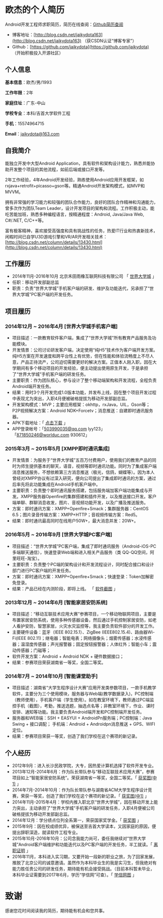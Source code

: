 # 欧杰的个人简历
Android开发工程师求职简历，简历在线查阅：[Github简历查阅](https://github.com/jaikydota/TestRepo/blob/master/resume/resume.md)

- 博客地址：[http://blog.csdn.net/jaikydota163](http://blog.csdn.net/jaikydota163) （获CSDN认证“博客专家”）
- Github：[https://github.com/jaikydota](https://github.com/jaikydota) （开始积极投入开源社区）

## 个人信息

**基本信息**：欧杰/男/1993

**工作年限**：2年

**家庭住址**：广东-中山

**学校专业**：本科/吉首大学软件工程

**手机**：15574964715

**Email**：[jaikydota@163.com](mailto:jaikydota@163.com)


## 自我简介

能独立开发中大型Android Application，具有软件和架构设计能力，熟悉并能协助开发整个项目的其他流程，如前后端或接口开发等。

2年工作经验，4年Android开发经验，熟练使用Android应用开发框架，如rxjava+retrofit+picasso+gson等。精通Android开发架构模式，如MVP和MVVM。

拥有非常强的学习能力和较强的团队合作能力，良好的团队合作精神和沟通能力，曾多次作为团队Team Leader，设计开发项目的架构和流程。工作积极主动，能吃苦能加班，熟悉多种编程语言，按精通程度：Android, Java/Java Web, C#/.NET, C/C++等。

富有极客精神，喜欢接受高强度和具有挑战性的任务，热爱IT行业和热衷新技术，闲暇时间已自学U3D游戏引擎和VR/AR开发相关技术：[http://blog.csdn.net/column/details/13430.html](http://blog.csdn.net/column/details/13430.html)


## 工作履历
* 2014年11月-2016年10月 北京禾田雨橡互联网科技有限公司 「 [世界大学城](http://www.worlduc.com/) 」
* 任职：移动开发部副总监
* 职责：负责“世界大学城”手机客户端的研发、维护及功能迭代，另承担了“世界大学城”PC客户端的开发任务。


## 项目履历

### 2014年12月 ~ 2016年4月 [世界大学城手机客户端]
 - 项目描述：一款教育软件客户端，集成了“世界大学城”所有教育产品服务及功能模块。
 - 开发情景：公司讨论研发客户端，决定使用“纯H5”技术作为客户端开发方案。纯H5方案在开发速度和跨平台性上有优势，但在性能和体验流畅度上不尽人意，产品正待流产，公司迫切需要更好的解决方案。正值本人刚入职，因在大学期间有多个移动项目的开发经验，便主动提出使用原生开发，于是承担了“世界大学城”手机客户端的研发任务。
 - 主要职责：作为团队核心，参与设计了整个移动端架构和开发流程，全程负责Android端开发任务。
 - 结果：用时3个月开发完成1.0版本功能，并发布上线，因在整个项目开发过程中表现尤为突出，入职4月便被破格提拔为移动开发部副总监。
 - 开发架构模式：MVP；主要应用框架：okhttp，rxJava，UIL，Gson等；P2P视频解决方案：Android NDK+Forcetv；消息推送：自建即时通讯服务器。
 - APK下载地址：「 [点击下载](http://app.worlduc.com/FileSystem/18/318441/608651/86a49111da21402e816bb1c2e9543a44.apk) 」
 - APP登录帐号：「503990035@qq.com  lyy123」  「871850246@worlduc.com  930612」

### 2015年3月 ~ 2015年5月 [XMPP即时通讯集成]
 - 开发情景：为服务于“世界大学城”五百万付费用户，使用我们的教育产品的同时为师生提供基本的聊天，语音，视频等即时通讯功能。同时为了集成客户端消息推送服务，不想依赖第三方消息推送（极光，信鸽，蝴蝶等）。因为本人曾经对XMPP协议有过深入研究，便向公司提出了集成即时通讯的方案，通过后率先将此功能集成在Android手机客户端中。
 - 主要职责：负责整个即时通讯服务搭建，包括服务端加客户端功能集成与开发。XMPP服务器Openfire的集群搭建和插件开发，以及推送接口开发。客户端单聊、群聊消息收发，图片、音视频功能开发，以及广播及推送服务。
 - 方案：即时通讯方案：XMPP+Openfire+Smack；集群服务器：CentOS 6.5；图片录音传输方案：XMPP+HTTP；音视频传输方案：Red5。
 - 结果：即时通讯最高同时在线用户50W+，最大消息并发：20W+。

### 2016年5月 ~ 2016年9月 [世界大学城PC客户端]
 - 项目描述：“世界大学城”PC客户端，集成了即时通讯服务（Android-iOS-PC多端聊天通信），快速登录Web端和进入相关产品服务（类 QQ-QQ空间，阿里旺旺-淘宝）。
 - 主要职责：负责整个PC端的架构设计和开发流程设计，同时配合接口和设计部门进行PC客户端的开发任务。
 - 方案：即时通讯方案：XMPP+Openfire+Smack；快速登录：Token加解密免登录。
 - 结果：产品已经在内测阶段，即将上线。 「 [软件截图](http://app.worlduc.com/FileSystem/18/318441/608651/4d3ce6820f3e416d90a29262ee71675d.png) 」

### 2013年12月 ~ 2014年6月 [智能家居安防系统]
 - 项目描述：“移动互联技术应用大赛”参赛项目，一个移动物联网项目，主要是布置家居安防系统，使用多种传感器设备，然后通过手机控制家居安防，如老人看护安防，智慧家居，火灾水灾监控等，我主要负责软件部分的开发工作。
 - 主要硬件设备：蓝牙（IEEE 802.15.1）、ZigBee (IEEE802.15.4)、路由器Wi-Fi(IEEE 802.11)；继电器；智能电表；网络摄像头；烟雾传感器；水浸传感器；温湿度传感器；声光报警器；固定按钮报警器；人体红外；智能小车；震动传感器；门磁等；
 - 软件开发方案：Android + Android NDK + 硬件数据接口；
 - 结果：参赛项目荣获湖南省一等奖，全国二等奖。 
 
### 2014年7月 ~ 2014年10月 [智能课堂助手]
 - 项目描述：湖南省“大学生程序设计大赛”应用开发类参数项目，一款手机教学软件，主要分为三个使用模块，服务器与Web端(教学数据录入)，PC控制端（教师使用），手机客户端（学生使用）。如在教室环境下，教师通过PC端监控手机（截图），考勤，推送选题，抽选点名等；非教室环境下，作业、课时安排、通知等功能。我主要负责Android端开发和PC控制端开发任务。
 - 服务器和WEB端：SSH + EASYUI + AndroidPn服务端；PC控制端：Java Swing + 接口调配； 手机端：Android + Androidpn消息推送 + GPS、WIFI定位。
 - 结果：参赛项目荣获一等奖，创造了我们学校在这个赛项的新记录。 


## 个人经历
* 2012年9月：进入长沙民政学院，大专，因热爱计算机选择了软件开发专业。
* 2013年12月-2014年6月：作为队长带队参与“移动互联技术应用大赛”，参赛项目如上“智能家居安防系统”。荣获湖南省一等奖，全国二等奖。「 [获奖图(中1)](http://app.worlduc.com/FileSystem/18/318441/608651/d71feeaef9b244b4a3fc28d6a8465d97.jpg) 」
* 2014年7月-2014年10月：作为队长带队参与湖南省ACM大学生程序设计竞赛，荣获一等奖，创造了我们学校在这个赛项的新记录。「 [获奖图(中1)](http://app.worlduc.com/FileSystem/18/318441/608651/95e7287a16ff4c85b807047994d5f6a0.JPG) 」
* 2014年11月-2015年4月：学校内推入职北京“世界大学城”，因在移动开发上能力突出，主动承担了“世界大学城”手机客户端的研发任务，入职4月便被公司破格提拔为移动开发部副总监。
* 2014年12月：学分绩点位列全系第一，荣获国家奖学金。「 [获奖图](http://app.worlduc.com/FileSystem/18/318441/608651/60920f63fe7447dbb4970ff173df147b.jpg) 」
* 2015年9月：因在校成绩优异，被保送至吉首大学读本，又因家庭的原因，便提出辞职深造，就读软件工程专业。
* 2015年10月-2016年10月：公司念我能力尚可，委任我继续对“世界大学城”Android客户端维护和功能迭代以及PC客户端的开发任务，半工就读。「 [离职证明](http://app.worlduc.com/FileSystem/18/318441/608651/d974c3229ce94ef69fd2b4f825ce18a3.jpg) 」
* 2016年11月，本科进入实习期，又要开始一段新的职业之旅，为了回家发展，推脱了北京公司的诚意邀请。虽然作为本科毕业生的我是实习生，但我绝对有能力胜任贵公司的研发任务，期待能有机会接受挑战。（目前本科暂未毕业，本科毕业证需要到2017年6月，学历“学信网”可查）。「 [学信网图](http://app.worlduc.com/FileSystem/18/318441/608651/ce3b416e279c459293c305f6cfcb70de.png) 」


# 致谢
感谢您花时间阅读我的简历，期待能有机会和您共事。
